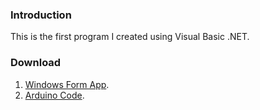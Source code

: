### Introduction
This is the first program I created using Visual Basic .NET.

### Download
1. [Windows Form App](https://minhaskamal.github.io/DownGit/#/home?url=https://github.com/saandhikaa/robotic-arm/tree/main/VisualBasic-Code/My_Controller_Flat_UI/bin/Debug).
2. [Arduino Code](https://minhaskamal.github.io/DownGit/#/home?url=https://github.com/saandhikaa/robotic-arm/tree/main/Arduino-Code).
